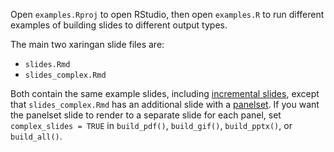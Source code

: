 Open `examples.Rproj` to open RStudio, then open `examples.R` to run different examples of building slides to different output types.

The main two xaringan slide files are:

- `slides.Rmd`
- `slides_complex.Rmd`

Both contain the same example slides, including [incremental slides](https://slides.yihui.org/xaringan/incremental.html#1), except that `slides_complex.Rmd` has an additional slide with a [panelset](https://pkg.garrickadenbuie.com/xaringanExtra/#/panelset). If you want the panelset slide to render to a separate slide for each panel, set `complex_slides = TRUE` in `build_pdf()`, `build_gif()`, `build_pptx()`, or `build_all()`.
